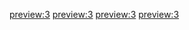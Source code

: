 [preview:3](blog/13-days.md)
[preview:3](blog/cookieclicker.md)
[preview:3](blog/terribleday.md)
[preview:3](blog/goodday.md)
